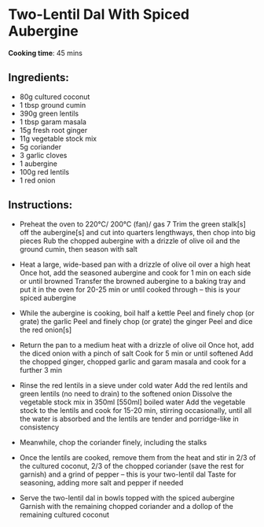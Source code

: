 # Two-Lentil Dal With Spiced Aubergine

**Cooking time**: 45 mins

## Ingredients:

- 80g cultured coconut
- 1 tbsp ground cumin
- 390g green lentils
- 1 tbsp garam masala
- 15g fresh root ginger
- 11g vegetable stock mix
- 5g coriander
- 3 garlic cloves
- 1 aubergine
- 100g red lentils
- 1 red onion

## Instructions:

- Preheat the oven to 220°C/ 200°C (fan)/ gas 7
  Trim the green stalk[s] off the aubergine[s] and cut into quarters lengthways, then chop into big pieces
  Rub the chopped aubergine with a drizzle of olive oil and the ground cumin, then season with salt

- Heat a large, wide-based pan with a drizzle of olive oil over a high heat
  Once hot, add the seasoned aubergine and cook for 1 min on each side or until browned
  Transfer the browned aubergine to a baking tray and put it in the oven for 20-25 min or until cooked through – this is your spiced aubergine

- While the aubergine is cooking, boil half a kettle
  Peel and finely chop (or grate) the garlic
  Peel and finely chop (or grate) the ginger
  Peel and dice the red onion[s]

- Return the pan to a medium heat with a drizzle of olive oil
  Once hot, add the diced onion with a pinch of salt
  Cook for 5 min or until softened
  Add the chopped ginger, chopped garlic and garam masala and cook for a further 3 min

- Rinse the red lentils in a sieve under cold water
  Add the red lentils and green lentils (no need to drain) to the softened onion
  Dissolve the vegetable stock mix in 350ml [550ml] boiled water
  Add the vegetable stock to the lentils and cook for 15-20 min, stirring occasionally, until all the water is absorbed and the lentils are tender and porridge-like in consistency

- Meanwhile, chop the coriander finely, including the stalks

- Once the lentils are cooked, remove them from the heat and stir in 2/3 of the cultured coconut, 2/3 of the chopped coriander (save the rest for garnish) and a grind of pepper – this is your two-lentil dal
  Taste for seasoning, adding more salt and pepper if needed

- Serve the two-lentil dal in bowls topped with the spiced aubergine
  Garnish with the remaining chopped coriander and a dollop of the remaining cultured coconut
